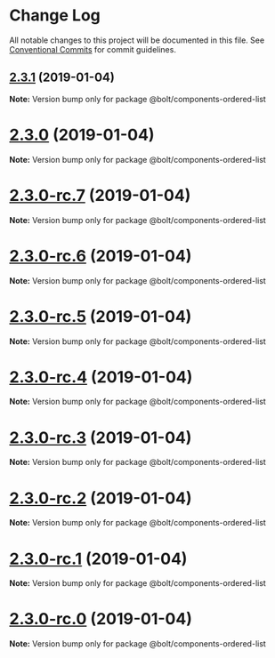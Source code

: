 # Change Log

All notable changes to this project will be documented in this file.
See [Conventional Commits](https://conventionalcommits.org) for commit guidelines.

## [2.3.1](https://github.com/bolt-design-system/bolt/tree/master/packages/components/bolt-ordered-list/compare/v2.3.0...v2.3.1) (2019-01-04)

**Note:** Version bump only for package @bolt/components-ordered-list





# [2.3.0](https://github.com/bolt-design-system/bolt/tree/master/packages/components/bolt-ordered-list/compare/v2.3.0-rc.7...v2.3.0) (2019-01-04)

**Note:** Version bump only for package @bolt/components-ordered-list





# [2.3.0-rc.7](https://github.com/bolt-design-system/bolt/tree/master/packages/components/bolt-ordered-list/compare/v2.3.0-rc.6...v2.3.0-rc.7) (2019-01-04)

**Note:** Version bump only for package @bolt/components-ordered-list





# [2.3.0-rc.6](https://github.com/bolt-design-system/bolt/tree/master/packages/components/bolt-ordered-list/compare/v2.3.0-rc.5...v2.3.0-rc.6) (2019-01-04)

**Note:** Version bump only for package @bolt/components-ordered-list





# [2.3.0-rc.5](https://github.com/bolt-design-system/bolt/tree/master/packages/components/bolt-ordered-list/compare/v2.3.0-rc.4...v2.3.0-rc.5) (2019-01-04)

**Note:** Version bump only for package @bolt/components-ordered-list





# [2.3.0-rc.4](https://github.com/bolt-design-system/bolt/tree/master/packages/components/bolt-ordered-list/compare/v2.3.0-rc.3...v2.3.0-rc.4) (2019-01-04)

**Note:** Version bump only for package @bolt/components-ordered-list





# [2.3.0-rc.3](https://github.com/bolt-design-system/bolt/tree/master/packages/components/bolt-ordered-list/compare/v2.3.0-rc.2...v2.3.0-rc.3) (2019-01-04)

**Note:** Version bump only for package @bolt/components-ordered-list





# [2.3.0-rc.2](https://github.com/bolt-design-system/bolt/tree/master/packages/components/bolt-ordered-list/compare/v2.3.0-rc.1...v2.3.0-rc.2) (2019-01-04)

**Note:** Version bump only for package @bolt/components-ordered-list





# [2.3.0-rc.1](https://github.com/bolt-design-system/bolt/tree/master/packages/components/bolt-ordered-list/compare/vv2.3.0-rc.0...v2.3.0-rc.1) (2019-01-04)

**Note:** Version bump only for package @bolt/components-ordered-list





# [2.3.0-rc.0](https://github.com/bolt-design-system/bolt/tree/master/packages/components/bolt-ordered-list/compare/v2.2.1...v2.3.0-rc.0) (2019-01-04)

**Note:** Version bump only for package @bolt/components-ordered-list
